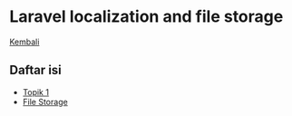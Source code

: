 # Laravel localization and file storage

[Kembali](../readme.md)

## Daftar isi

- [Topik 1](topic-1.md)
- [File Storage](laravel-file-storage.md)
